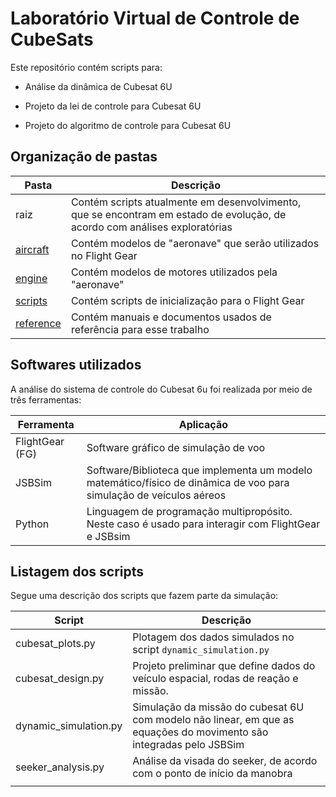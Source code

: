 # Laboratório Virtual de Controle de CubeSats

Este repositório contém scripts para:

* Análise da dinâmica de Cubesat 6U

* Projeto da lei de controle para Cubesat 6U

* Projeto do algoritmo de controle para Cubesat 6U

## Organização de pastas

| Pasta                    | Descrição                                                                                                                  |
| ------------------------ | -------------------------------------------------------------------------------------------------------------------------- |
| raiz                     | Contém scripts atualmente em desenvolvimento, que se encontram em estado de evolução, de acordo com análises exploratórias |
| [aircraft](./aircraft)   | Contém modelos de "aeronave" que serão utilizados no Flight Gear                                                           |
| [engine](./engine)       | Contém modelos de motores utilizados pela "aeronave"                                                                       |
| [scripts](./scripts)     | Contém scripts de inicialização para o Flight Gear                                                                         |
| [reference](./reference) | Contém manuais e documentos usados de referência para esse trabalho                                                        |

## Softwares utilizados

A análise do sistema de controle do Cubesat 6u foi realizada por meio de três ferramentas:

| Ferramenta      | Aplicação                                                                                                           |
| --------------- | ------------------------------------------------------------------------------------------------------------------- |
| FlightGear (FG) | Software gráfico de simulação de voo                                                                                |
| JSBSim          | Software/Biblioteca que implementa um modelo matemático/físico de dinâmica de voo para simulação de veículos aéreos |
| Python          | Linguagem de programação multipropósito. Neste caso é usado para interagir com FlightGear e JSBsim                  |

## Listagem dos scripts

Segue uma descrição dos scripts que fazem parte da simulação:

| Script                | Descrição                                                                                                           |
| --------------------- | ------------------------------------------------------------------------------------------------------------------- |
| cubesat_plots.py      | Plotagem dos dados simulados no script `dynamic_simulation.py`                                                      |
| cubesat_design.py     | Projeto preliminar que define dados do veículo espacial, rodas de reação e missão.                                  |
| dynamic_simulation.py | Simulação da missão do cubesat 6U com modelo não linear, em que as equações do movimento são integradas pelo JSBSim |
| seeker_analysis.py    | Análise da visada do seeker, de acordo com o ponto de início da manobra                                             |
|                       |                                                                                                                     |
